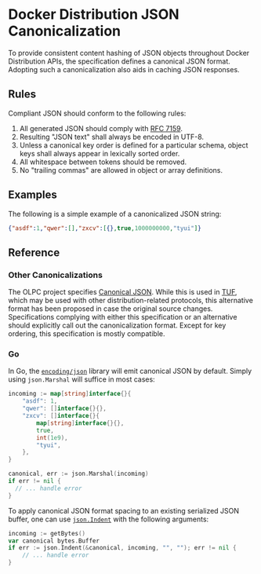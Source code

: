 <!--GITHUB
page_title: Docker Distribution JSON Canonicalization
page_description: Explains registry JSON objects
page_keywords: registry, service, images, repository, json
IGNORES-->


# Docker Distribution JSON Canonicalization

To provide consistent content hashing of JSON objects throughout Docker
Distribution APIs, the specification defines a canonical JSON format. Adopting
such a canonicalization also aids in caching JSON responses.

## Rules

Compliant JSON should conform to the following rules:

1. All generated JSON should comply with [RFC
   7159](http://www.ietf.org/rfc/rfc7159.txt).
2. Resulting "JSON text" shall always be encoded in UTF-8.
3. Unless a canonical key order is defined for a particular schema, object
   keys shall always appear in lexically sorted order.
4. All whitespace between tokens should be removed.
5. No "trailing commas" are allowed in object or array definitions.

## Examples

The following is a simple example of a canonicalized JSON string:

```json
{"asdf":1,"qwer":[],"zxcv":[{},true,1000000000,"tyui"]}
```

## Reference

### Other Canonicalizations

The OLPC project specifies [Canonical
JSON](http://wiki.laptop.org/go/Canonical_JSON). While this is used in
[TUF](http://theupdateframework.com/), which may be used with other
distribution-related protocols, this alternative format has been proposed in
case the original source changes. Specifications complying with either this
specification or an alternative should explicitly call out the
canonicalization format. Except for key ordering, this specification is mostly
compatible.

### Go

In Go, the [`encoding/json`](http://golang.org/pkg/encoding/json/) library
will emit canonical JSON by default. Simply using `json.Marshal` will suffice
in most cases:

```go
incoming := map[string]interface{}{
    "asdf": 1,
    "qwer": []interface{}{},
    "zxcv": []interface{}{
        map[string]interface{}{},
        true,
        int(1e9),
        "tyui",
    },
}

canonical, err := json.Marshal(incoming)
if err != nil {
  // ... handle error
}
```

To apply canonical JSON format spacing to an existing serialized JSON buffer, one
can use
[`json.Indent`](http://golang.org/src/encoding/json/indent.go?s=1918:1989#L65)
with the following arguments:

```go
incoming := getBytes()
var canonical bytes.Buffer
if err := json.Indent(&canonical, incoming, "", ""); err != nil {
	// ... handle error
}
```
